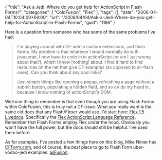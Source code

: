 {
	"title": "Ask a Jedi: Where do you get help for ActionScript in Flash Forms?",
	"categories": [
		"ColdFusion",
		"Flex"
	],
	"tags": [],
	"date": "2006-04-04T10:04:00+06:00",
	"url": "/2006/04/04/Ask-a-Jedi-Where-do-you-get-help-for-ActionScript-in-Flash-Forms",
	"guid": "1186"
}

Here is a question from someone who has some of the same problems I've had:

<blockquote>
I'm playing around with CF-admin custom extensions, and flash forms.
My problem is that whatever I would normally do with javascript, I now have to code in in actionScript (or am I just wrong about that?), which I know [nothing] about. I find it hard to find resources on the net that give CF examples (as opposed to all-flash ones). Can you think about any cool links?

Just simple things like opening a popup, refreshing a page without a submit button, populating a hidden field, and so on do my head in, because I know nothing of actionScript's DOM.
</blockquote>

Well one thing to remember is that even though you are using Flash Forms within ColdFusion, this is truly not a CF issue. What you really want is the same old docs that any Flash/Flexer would use. I'd start here: <a href="http://livedocs.macromedia.com/flex/15/">Flex 1.5 Livedocs</a>. Specifically the <a href="http://livedocs.macromedia.com/flex/15/flex_docs_en/wwhelp/wwhimpl/js/html/wwhelp.htm?href=part3_as.htm">Flex ActionScript Language Reference</a>. Remember that Flash Forms employ Flex under the hood. Obviously you won't have the full power, but the docs should still be helpful. I've used them before. 

As for examples, I've posted a few things here on this blog, Mike Nimer has <a href="http://www.cfform.com">CFForm.com</a>, and of course, the <i>best</i> place to go to Flash Form uber-vodoo-jedi examples: <a href="http://www.asfusion.com/blog/">asFusion</a>.